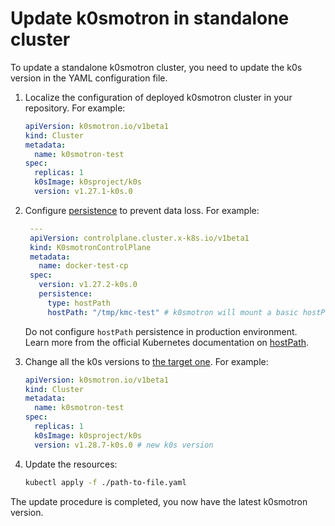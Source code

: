 # Update k0smotron in standalone cluster

To update a standalone k0smotron cluster, you need to update the k0s version
in the YAML configuration file.

1. Localize the configuration of deployed k0smotron cluster in your repository. For example:

    ```yaml
    apiVersion: k0smotron.io/v1beta1
    kind: Cluster
    metadata:
      name: k0smotron-test
    spec:
      replicas: 1
      k0sImage: k0sproject/k0s
      version: v1.27.1-k0s.0
    ```

2. Configure [persistence](https://docs.k0smotron.io/stable/resource-reference/#clusterspecpersistence)
to prevent data loss. For example:

   ```yaml
    ---
    apiVersion: controlplane.cluster.x-k8s.io/v1beta1
    kind: K0smotronControlPlane
    metadata:
      name: docker-test-cp
    spec:
      version: v1.27.2-k0s.0
      persistence:
        type: hostPath
        hostPath: "/tmp/kmc-test" # k0smotron will mount a basic hostPath volume to avoid data loss.
   ```

   Do not configure `hostPath` persistence in production environment.  
   Learn more from the official Kubernetes documentation on [hostPath](https://kubernetes.io/docs/concepts/storage/volumes/#hostpath).

3. Change all the k0s versions to
[the target one](https://docs.k0sproject.io/v1.29.2+k0s.0/releases/#k0s-release-and-support-model). For example:

    ```yaml
    apiVersion: k0smotron.io/v1beta1
    kind: Cluster
    metadata:
      name: k0smotron-test
    spec:
      replicas: 1
      k0sImage: k0sproject/k0s
      version: v1.28.7-k0s.0 # new k0s version
    ```

4. Update the resources:

   ```bash
   kubectl apply -f ./path-to-file.yaml
   ```

The update procedure is completed, you now have the latest k0smotron version.